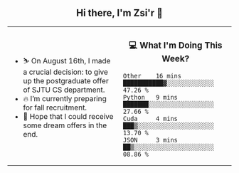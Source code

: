 <h2 align="center"> Hi there, I'm Zsi'r 👋 </h2>

<table>
    <tr>
        <td valign="center" width="50%">
            <ul>
                <li> ⛷️ On August 16th, I made a crucial decision: to give up the postgraduate offer of SJTU CS department.</li>
                <li> 🔥 I’m currently preparing for fall recruitment.</li>
                <li> 🙏 Hope that I could receive some dream offers in the end.</li>
            </ul>
        </td>
       <td valign="top" width="50%">

<h3 align="center"> 💻 What I'm Doing This Week? </h3>

<!--START_SECTION:waka-->
```text
Other    16 mins         ███████████▓░░░░░░░░░░░░░   47.26 % 
Python   9 mins          ███████░░░░░░░░░░░░░░░░░░   27.66 % 
Cuda     4 mins          ███▒░░░░░░░░░░░░░░░░░░░░░   13.70 % 
JSON     3 mins          ██▒░░░░░░░░░░░░░░░░░░░░░░   08.86 % 
```
<!--END_SECTION:waka-->
</td></tr>
</table>
